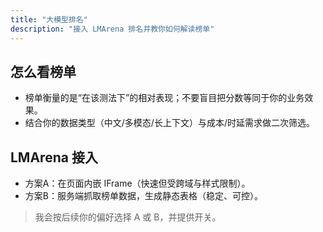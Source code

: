 ```yaml
---
title: "大模型排名"
description: "接入 LMArena 排名并教你如何解读榜单"
---
```


## 怎么看榜单

- 榜单衡量的是“在该测法下”的相对表现；不要盲目把分数等同于你的业务效果。
- 结合你的数据类型（中文/多模态/长上下文）与成本/时延需求做二次筛选。

## LMArena 接入

- 方案A：在页面内嵌 IFrame（快速但受跨域与样式限制）。
- 方案B：服务端抓取榜单数据，生成静态表格（稳定、可控）。

> 我会按后续你的偏好选择 A 或 B，并提供开关。
